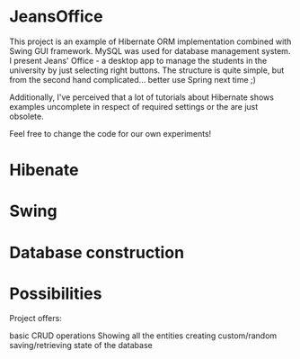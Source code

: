 # JeansOffice


This project is an example of Hibernate ORM implementation combined
with Swing GUI framework. MySQL was used for database management system.
I present Jeans' Office - a desktop app to manage the students in the university 
by just selecting right buttons. The structure is quite simple, but from the second
hand complicated... better use Spring next time ;)

Additionally, I've perceived that a lot of tutorials about Hibernate 
shows examples uncomplete in respect of required settings 
or the are just obsolete. 

Feel free to change the code for our own experiments!


# Hibenate


# Swing

# Database construction

# Possibilities

Project offers:

  basic CRUD operations
    Showing all the entities
    creating custom/random 
  saving/retrieving state of the database
  
